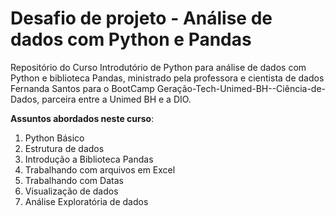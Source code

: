 # Desafio de projeto - Análise de dados com Python e Pandas
 Repositório do Curso Introdutório de Python para análise de dados com Python e biblioteca Pandas, ministrado pela professora e cientista de dados Fernanda Santos para o BootCamp Geração-Tech-Unimed-BH--Ciência-de-Dados, parceira entre a Unimed BH e a DIO.

 **Assuntos abordados neste curso**:
 1. Python Básico
 1. Estrutura de dados
 1. Introdução a Biblioteca Pandas
 1. Trabalhando com arquivos em Excel
 1. Trabalhando com Datas
 1. Visualização de dados
 1. Análise Exploratória de dados

